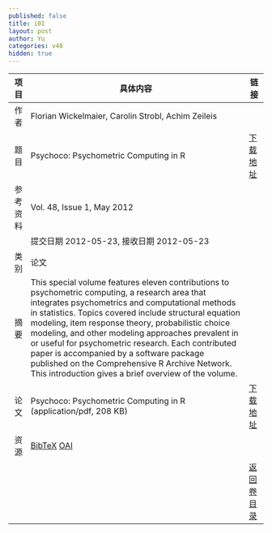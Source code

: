 ```yaml
---
published: false
title: i01
layout: post
author: Yu
categories: v48
hidden: true
---
```


| 项目 | 具体内容 | 链接 |
|---:|---|---|
| 作者 | Florian Wickelmaier, Carolin Strobl, Achim Zeileis| |
| 题目 |Psychoco: Psychometric Computing in R | [下载地址](http://www.jstatsoft.org/v48/i01/paper) |
| 参考资料 |Vol. 48, Issue 1, May 2012 | |
| | 提交日期 2012-05-23, 接收日期 2012-05-23| | 
| 类别 | 论文| |
| 摘要 | This special volume features eleven contributions to psychometric computing, a research area that integrates psychometrics and computational methods in statistics. Topics covered include structural equation modeling, item response theory, probabilistic choice modeling, and other modeling approaches prevalent in or useful for psychometric research. Each contributed paper is accompanied by a software package published on the Comprehensive R Archive Network. This introduction gives a brief overview of the volume.| |
| 论文 | Psychoco: Psychometric Computing in R  (application/pdf, 208 KB)| [下载地址](http://www.jstatsoft.org/v48/i01/paper) |
| 资源 | [BibTeX](http://www.jstatsoft.org/v48/i01/bibtex) [OAI](http://www.jstatsoft.org/oai?verb=GetRecord&identifier=oai.jstatsoft/v48/i01&prefix=oai_dc)| |
| |  | [返回卷目录]({{site.baseurl}}/volume/v48.html) |